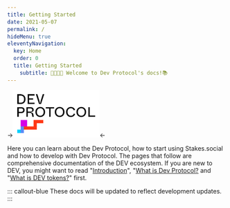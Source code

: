 ```yaml
---
title: Getting Started
date: 2021-05-07
permalink: /
hideMenu: true
eleventyNavigation:
  key: Home
  order: 0
  title: Getting Started
	subtitle: 🧑‍💻👩‍💻 Welcome to Dev Protocol's docs!📚 
---
```


->![Dev Protocol](/content/images/devprotocol-logo.png)<-

Here you can learn about the Dev Protocol, how to start using Stakes.social and how to develop with Dev Protocol.
The pages that follow are comprehensive documentation of the DEV ecosystem.
If you are new to DEV, you might want to read "[Introduction](/introduction/index.html)", "[What is Dev Protocol?](/introduction/what-is-devprotocol/index.html) and "[What is DEV tokens?](/introduction/devtoken/index.html)" first.

::: callout-blue
These docs will be updated to reflect development updates.
:::
